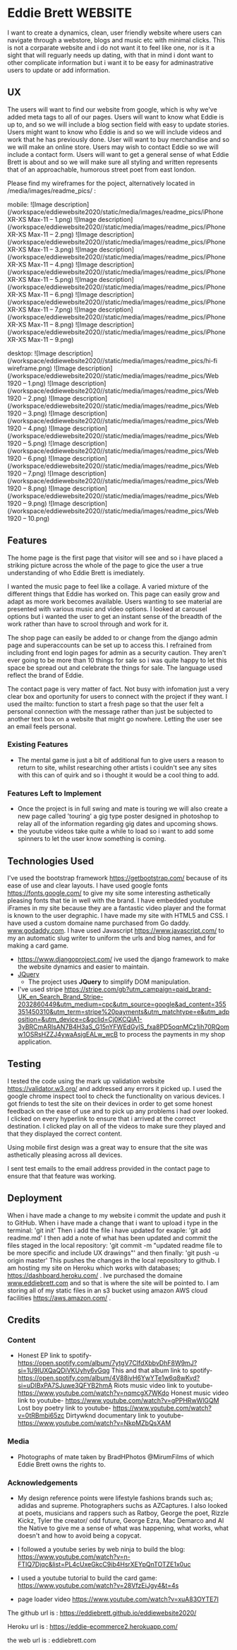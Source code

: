 # Eddie Brett WEBSITE

I want to create a dynamics, clean, user friendly website where users can navigate through a webstore, blogs and music etc with minimal clicks. This is not a corparate website and i do not want it to feel like one, nor is it a sight that will reguarly needs up dating, with that in mind i dont want to other complicate information but i want it to be easy for adminastrative users to update or add information.
 
## UX
 
The users will want to find our website from google, which is why we've added meta tags to all of our pages. 
Users will want to know what Eddie is up to, and so we will include a blog section field with easy to update stories.
Users might want to know who Eddie is and so we will include videos and work that he has previously done.
User will want to buy merchandise and so we will make an online store.
Users may wish to contact Eddie so we will include a contact form.
Users will want to get a general sense of what Eddie Brett is about and so we will make sure all styling and written represents that of an approachable, humorous street poet from east london. 

Please find my wireframes for the poject, alternatively located in /media/images/readme_pics/     :

mobile:
![Image description](/workspace/eddiewebsite2020/static/media/images/readme_pics/iPhone XR-XS Max-11 – 1.png)
![Image description](/workspace/eddiewebsite2020//static/media/images/readme_pics/iPhone XR-XS Max-11 – 2.png)
![Image description](/workspace/eddiewebsite2020//static/media/images/readme_pics/iPhone XR-XS Max-11 – 3.png)
![Image description](/workspace/eddiewebsite2020//static/media/images/readme_pics/iPhone XR-XS Max-11 – 4.png)
![Image description](/workspace/eddiewebsite2020//static/media/images/readme_pics/iPhone XR-XS Max-11 – 5.png)
![Image description](/workspace/eddiewebsite2020//static/media/images/readme_pics/iPhone XR-XS Max-11 – 6.png)
![Image description](/workspace/eddiewebsite2020//static/media/images/readme_pics/iPhone XR-XS Max-11 – 7.png)
![Image description](/workspace/eddiewebsite2020//static/media/images/readme_pics/iPhone XR-XS Max-11 – 8.png)
![Image description](/workspace/eddiewebsite2020//static/media/images/readme_pics/iPhone XR-XS Max-11 – 9.png)

desktop:
![Image description](/workspace/eddiewebsite2020//static/media/images/readme_pics/hi-fi wireframe.png)
![Image description](/workspace/eddiewebsite2020//static/media/images/readme_pics/Web 1920 – 1.png)
![Image description](/workspace/eddiewebsite2020//static/media/images/readme_pics/Web 1920 – 2.png)
![Image description](/workspace/eddiewebsite2020//static/media/images/readme_pics/Web 1920 – 3.png)
![Image description](/workspace/eddiewebsite2020//static/media/images/readme_pics/Web 1920 – 4.png)
![Image description](/workspace/eddiewebsite2020//static/media/images/readme_pics/Web 1920 – 5.png)
![Image description](/workspace/eddiewebsite2020//static/media/images/readme_pics/Web 1920 – 6.png)
![Image description](/workspace/eddiewebsite2020//static/media/images/readme_pics/Web 1920 – 7.png)
![Image description](/workspace/eddiewebsite2020//static/media/images/readme_pics/Web 1920 – 8.png)
![Image description](/workspace/eddiewebsite2020//static/media/images/readme_pics/Web 1920 – 9.png)
![Image description](/workspace/eddiewebsite2020//static/media/images/readme_pics/Web 1920 – 10.png)


## Features

The home page is the first page that visitor will see and so i have placed a striking picture across the whole of the page to gice the user a true understanding of who Eddie Brett is imediately. 

I wanted the music page to feel like a collage. A varied mixture of the different things that Eddie has worked on. This page can easily grow and adapt as more work becomes available. Users wanting to see material are presented with various music and video options. I looked at carousel options but i wanted the user to get an instant sense of the breadth of the work rather than have to scrool through and work for it.

The shop page can easily be added to or change from the django admin page and superaccounts can be set up to access this. I refrained from including front end login pages for admin as a security caution. They aren't ever going to be more than 10 things for sale so i was quite happy to let this space be spread out and celebrate the things for sale. The language used reflect the brand of Eddie.

The contact page is very matter of fact. Not busy with infomation just a very clear box and oportunity for users to connect with the project if they want. I used the mailto: function to start a fresh page so that the user felt a personal connection with the message rather than just be subjected to another text box on a website that might go nowhere. Letting the user see an email feels personal.

 
### Existing Features
- The mental game is just a bit of additional fun to give users a reason to return to site, whilst researching other artists i couldn't see any sites with this can of quirk and so i thought it would be a cool thing to add.
### Features Left to Implement
- Once the project is in full swing and mate is touring we will also create a new page called 'touring' a gig type poster designed in photoshop to relay all of the information regarding gig dates and upcoming shows.
- the youtube videos take quite a while to load so i want to add some spinners to let the user know something is coming.

## Technologies Used

I've used the bootstrap framework https://getbootstrap.com/ because of its ease of use and clear layouts. I have used google fonts https://fonts.google.com/ to give my site some interesting asthetically pleasing fonts that tie in well with the brand. I have embedded youtube iFrames in my site because they are a fantastic video player and the format is known to the user degraphic. I have made my site with HTML5 and CSS. I have used a custom domaine name purchased from Go daddy. www.godaddy.com. I have used Javascript https://www.javascript.com/ to my an automatic slug writer to uniform the urls and blog names, and for making a card game.

- https://www.djangoproject.com/ ive used the django framework to make the website dynamics and easier to maintain.
- [JQuery](https://jquery.com)
    - The project uses **JQuery** to simplify DOM manipulation.
- I've used stripe https://stripe.com/gb?utm_campaign=paid_brand-UK_en_Search_Brand_Stripe-2032860449&utm_medium=cpc&utm_source=google&ad_content=355351450310&utm_term=stripe%20payments&utm_matchtype=e&utm_adposition=&utm_device=c&gclid=Cj0KCQiA1-3yBRCmARIsAN7B4H3aS_G15nYFWEdGylS_fxa8PD5oqnMCz1ih70RQomw1OSRsHZZJ4ywaAsjgEALw_wcB to process the payments in my shop application.


## Testing

I tested the code using the mark up validation website https://validator.w3.org/ and addressed any errors it picked up. I used the google chrome inspect tool to check the functionality on various devices. I got friends to test the site on their devices in order to get some honest feedback on the ease of use and to pick up any problems i had over looked. I clicked on every hyperlink to ensure that i arrived at the correct destination. I clicked play on all of the videos to make sure they played and that they displayed the correct content.

Using mobile first design was a great way to ensure that the site was asthetically pleasing across all devices.

I sent test emails to the email address provided in the contact page to ensure that that feature was working.



## Deployment

When i have made a change to my website i commit the update and push it to GitHub. When i have made a change that i want to upload i type in the terminal: 'git init' Then i add the file i have updated for exaple: 'git add readme.md' I then add a note of what has been updated and commit the files staged in the local repository: 'git commit -m "updated readme file to be more specific and include UX drawings"' and then finally: 'git push -u origin master' This pushes the changes in the local repository to github. I am hosting my site on Heroku which works with databases; https://dashboard.heroku.com/ . Ive purchased the domaine www.eddiebrett.com and so that is where the site will be pointed to. I am storing all of my static files in an s3 bucket using amazon AWS cloud facilities https://aws.amazon.com/ .


## Credits

### Content
- Honest EP link to spotify- https://open.spotify.com/album/7ytgV7ClfdXbbvDhF8W9mJ?si=1U9IUXQaQDiVKUyhy6vGqg This and that album link to spotify- https://open.spotify.com/album/4V88ivH6YwYTe1w6q8wKvd?si=uDIBxPA7SJuwe3QFYB2hmA Riots music video link to youtube- https://www.youtube.com/watch?v=nqmcgX7WKdo Honest music video link to youtube- https://www.youtube.com/watch?v=gPPHRwWlGQM Lost boy poetry link to youtube- https://www.youtube.com/watch?v=0tRBmbi65zc Dirtywknd documentary link to youtube- https://www.youtube.com/watch?v=NkpMZbQsXAM

### Media
- Photographs of mate taken by BradHPhotos @MirumFilms of which Eddie Brett owns the rights to.

### Acknowledgements

- My design reference points were lifestyle fashions brands such as; adidas and supreme. Photographers suchs as AZCaptures. I also looked at poets, musicians and rappers such as Ratboy, George the poet, Rizzle Kickz, Tyler the creator/ odd future, George Ezra, Mac Demarco and Al the Native to give me a sense of what was happening, what works, what doesn't and how to avoid being a copycat.
- I followed a youtube series by web ninja to build the blog: https://www.youtube.com/watch?v=n-FTlQ7Djqc&list=PL4cUxeGkcC9ib4HsrXEYpQnTOTZE1x0uc

- I used a youtube tutorial to build the card game: https://www.youtube.com/watch?v=28VfzEiJgy4&t=4s
- page loader video https://www.youtube.com/watch?v=xuA83OYTE7I

The github url is : https://eddiebrett.github.io/eddiewebsite2020/

Heroku url is : https://eddie-ecommerce2.herokuapp.com/

the web url is : eddiebrett.com